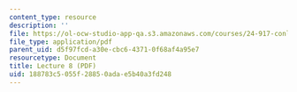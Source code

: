 ```yaml
---
content_type: resource
description: ''
file: https://ol-ocw-studio-app-qa.s3.amazonaws.com/courses/24-917-conlangs-how-to-construct-a-language-fall-2018/188783c5055f28850adae5b40a3fd248_MIT24_917f18_lec8_case.pdf
file_type: application/pdf
parent_uid: d5f97fcd-a30e-cbc6-4371-0f68af4a95e7
resourcetype: Document
title: Lecture 8 (PDF)
uid: 188783c5-055f-2885-0ada-e5b40a3fd248
---
```


